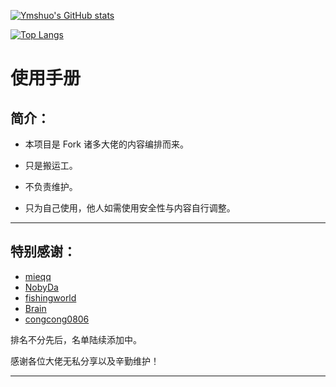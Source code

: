 [![Ymshuo's GitHub stats](https://github-readme-stats.vercel.app/api?username=Ymshub&show_icons=true&count_private=true&theme=vue)](https://github.com/Ymshub/Ymshow)

[![Top Langs](https://github-readme-stats.vercel.app/api/top-langs/?username=Ymshub&layout=compact&theme=vue)](https://github.com/Ymshub/Ymshow)

# 使用手册

## 简介：

* 本项目是 Fork 诸多大佬的内容编排而来。

* 只是搬运工。

* 不负责维护。

* 只为自己使用，他人如需使用安全性与内容自行调整。

---

## 特别感谢：

* [mieqq](https://github.com/mieqq/mieqq)
* [NobyDa](https://github.com/NobyDa)
* [fishingworld](https://github.com/fishingworld)
* [Brain](https://github.com/TributePaulWalker/Profiles)
* [congcong0806](https://github.com/congcong0806)

排名不分先后，名单陆续添加中。

感谢各位大佬无私分享以及辛勤维护！

---
